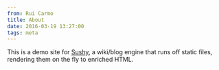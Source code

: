 ```yaml
---
from: Rui Carmo
title: About
date: 2016-03-19 13:27:00
tags: meta
---
```


This is a demo site for [Sushy](https://github.com/rcarmo/sushy), a wiki/blog engine that runs off static files, rendering them on the fly to enriched HTML.
